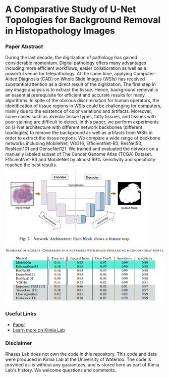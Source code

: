 # A Comparative Study of U-Net Topologies for Background Removal in Histopathology Images
### Paper Abstract
During the last decade, the digitization of pathology has gained considerable momentum. Digital pathology offers many advantages including more efficient workflows, easier collaboration as well as a powerful venue for telepathology. At the same time, applying Computer-Aided Diagnosis (CAD) on Whole Slide Images (WSIs) has received substantial attention as a direct result of the digitization. The first step in any image analysis is to extract the tissue. Hence, background removal is an essential prerequisite for efficient and accurate results for many algorithms. In spite of the obvious discrimination for human operators, the identification of tissue regions in WSIs could be challenging for computers, mainly due to the existence of color variations and artifacts. Moreover, some cases such as alveolar tissue types, fatty tissues, and tissues with poor staining are difficult to detect. In this paper, we perform experiments on U-Net architecture with different network backbones (different topologies) to remove the background as well as artifacts from WSIs in order to extract the tissue regions. We compare a wide range of backbone networks including MobileNet, VGG16, EfficientNet-B3, ResNet50, ResNext101 and DenseNet121. We trained and evaluated the network on a manually labeled subset of The Cancer Genome Atlas (TCGA) Dataset. EfficientNet-B3 and MobileNet by almost 99% sensitivity and specificity reached the best results.
![Alt text](image.png)
![Alt text](image-1.png)
### Useful Links
- [Paper](https://arxiv.org/abs/2006.06531)
- [Learn more on Kimia Lab](https://kimialab.uwaterloo.ca/kimia/index.php/data-and-code-2/kimia-net/)
### Disclaimer
Rhazes Lab does not own the code in this repository. This code and data were produced in Kimia Lab at the University of Waterloo. The code is provided as-is without any guarantees, and is stored here as part of Kimia Lab's history. We welcome questions and comments.
